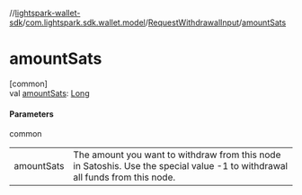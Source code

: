 //[lightspark-wallet-sdk](../../../index.md)/[com.lightspark.sdk.wallet.model](../index.md)/[RequestWithdrawalInput](index.md)/[amountSats](amount-sats.md)

# amountSats

[common]\
val [amountSats](amount-sats.md): [Long](https://kotlinlang.org/api/latest/jvm/stdlib/kotlin/-long/index.html)

#### Parameters

common

| | |
|---|---|
| amountSats | The amount you want to withdraw from this node in Satoshis. Use the special value -1 to withdrawal all funds from this node. |
